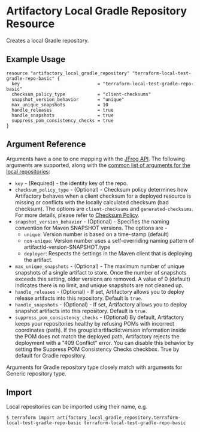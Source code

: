 # Artifactory Local Gradle Repository Resource

Creates a local Gradle repository.

## Example Usage

```hcl
resource "artifactory_local_gradle_repository" "terraform-local-test-gradle-repo-basic" {
  key                             = "terraform-local-test-gradle-repo-basic"
  checksum_policy_type            = "client-checksums"
  snapshot_version_behavior       = "unique"
  max_unique_snapshots            = 10
  handle_releases                 = true
  handle_snapshots                = true
  suppress_pom_consistency_checks = true
}
```

## Argument Reference

Arguments have a one to one mapping with the [JFrog API](https://www.jfrog.com/confluence/display/RTF/Repository+Configuration+JSON).
The following arguments are supported, along with the [common list of arguments for the local repositories](local.md):

* `key` - (Required) - the identity key of the repo.
* `checksum_policy_type` - (Optional) - Checksum policy determines how Artifactory behaves when a client checksum for a deployed
  resource is missing or conflicts with the locally calculated checksum (bad checksum). The options are 
  `client-checksums` and `generated-checksums`. For more details,
  please refer to [Checksum Policy](https://www.jfrog.com/confluence/display/JFROG/Local+Repositories#LocalRepositories-ChecksumPolicy).
* `snapshot_version_behavior` - (Optional) - Specifies the naming convention for Maven SNAPSHOT versions.
  The options are -
  * `unique`: Version number is based on a time-stamp (default)
  * `non-unique`: Version number uses a self-overriding naming pattern of artifactId-version-SNAPSHOT.type
  * `deployer`: Respects the settings in the Maven client that is deploying the artifact.
* `max_unique_snapshots` - (Optional) - The maximum number of unique snapshots of a single artifact to store.
  Once the number of snapshots exceeds this setting, older versions are removed.
  A value of 0 (default) indicates there is no limit, and unique snapshots are not cleaned up.
* `handle_releases` - (Optional) - If set, Artifactory allows you to deploy release artifacts into this repository. Default is `true`.
* `handle_snapshots` - (Optional) - If set, Artifactory allows you to deploy snapshot artifacts into this repository. Default is `true`.
* `suppress_pom_consistency_checks` - (Optional) By default, Artifactory keeps your repositories healthy by refusing POMs with incorrect coordinates (path).
  If the groupId:artifactId:version information inside the POM does not match the deployed path, Artifactory rejects the deployment with a "409 Conflict" error.
  You can disable this behavior by setting the Suppress POM Consistency Checks checkbox. True by default for Gradle repository.

Arguments for Gradle repository type closely match with arguments for Generic repository type.

## Import

Local repositories can be imported using their name, e.g.
```
$ terraform import artifactory_local_gradle_repository.terraform-local-test-gradle-repo-basic terraform-local-test-gradle-repo-basic
```